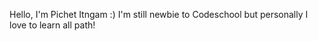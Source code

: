 Hello, I'm Pichet Itngam :)
I'm still newbie to Codeschool but personally I love to learn all path!
